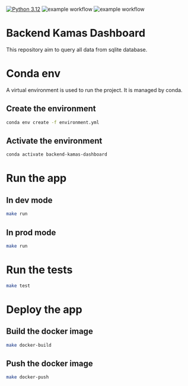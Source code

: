 [![Python 3.12](https://img.shields.io/badge/python-3.12-blue.svg)](https://www.python.org/downloads/release/python-360/)
![example workflow](https://github.com/clementraoulastek/backend_kdashboard/actions/workflows/dev-continuous-integration.yml/badge.svg)
![example workflow](https://github.com/clementraoulastek/backend_kdashboard/actions/workflows/publish-ghcr.yaml/badge.svg)

# Backend Kamas Dashboard

This repository aim to query all data from sqlite database.

# Conda env

A virtual environment is used to run the project. It is managed by conda.

## Create the environment

```bash
conda env create -f environment.yml
```

## Activate the environment

```bash
conda activate backend-kamas-dashboard
```

# Run the app 

## In dev mode
```bash
make run
```

## In prod mode

```bash
make run
```

# Run the tests

```bash
make test
```

# Deploy the app

## Build the docker image

```bash
make docker-build
```

## Push the docker image

```bash
make docker-push
```
